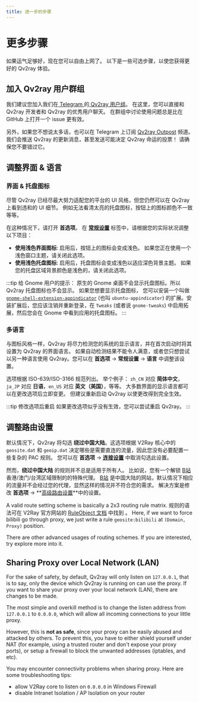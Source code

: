 ```yaml
---
title: 进一步的步骤
---
```


# 更多步骤

如果运气足够好，现在您可以自由上网了。 以下是一些可选步骤，以使您获得更好的 Qv2ray 体验。

## 加入 Qv2ray 用户群组

我们建议您加入我们在[ Telegram ](https://telegram.org/)的[ Qv2ray 用户组](https://t.me/qv2ray)。 在这里，您可以直接和 Qv2ray 开发者和 Qv2ray 的优秀用户聊天。 在群组中讨论使用问题总是比在 GitHub 上打开一个 issue 更有效。

另外，如果您不想说太多话，也可以在 Telegram 上订阅 [Qv2ray Outpost](https://t.me/qv2ray_outpost) 频道。 我们会推送 Qv2ray 的更新消息，甚至发送可能决定 Qv2ray 命运的投票！ 请确保您不要错过它。

## 调整界面 & 语言

### 界面 & 托盘图标

尽管 Qv2ray 已经尽最大努力适配您的平台的 UI 风格，但您仍然可以在 Qv2ray 上看到违和的 UI 细节。 例如无法看清太亮的托盘图标，按钮上的图标颜色不一致等等。

在这种情况下，请打开 **首选项**。 在 **[常规设置](qv2ray://open/preference/general)** 标签中，请根据您的实际状况调整以下项目：

- **使用浅色界面图标**: 启用后，按钮上的图标会变成浅色。 如果您正在使用一个浅色窗口主题，请关闭此选项。
- **使用浅色托盘图标**: 启用后，托盘图标会变成浅色以适应深色背景主题。 如果您的托盘区域背景颜色是浅色的，请关闭此选项。

:::tip 给 Gnome 用户的提示： 原生的 Gnome 桌面不会显示托盘图标。所以 Qv2ray 托盘图标也不会显示。 如果您想要显示托盘图标， 您可以安装一个叫做 [`gnome-shell-extension-appindicator`](https://github.com/ubuntu/gnome-shell-extension-appindicator) (也叫 `ubuntu-appindicator`) 的扩展。安装扩展后，您应该注销并重新登录，在 `Tweaks` (或者说 `gnome-tweaks`) 中启用拓展，然后您会在 Gnome 中看到应用的托盘图标。 :::

### 多语言

与图标风格一样，Qv2ray 将尽力检测您的系统的显示语言，并在首次启动时将其设置为 Qv2ray 的界面语言。 如果自动检测结果不能令人满意，或者您只想尝试以另一种语言使用 Qv2ray。您可以在 **首选项** -> **常规设置** -> **语言** 中调整该设置。

选项根据 ISO-639/ISO-3166 规范列出。 举个例子： `zh_CN` 对应 **简体中文**，`ja_JP` 对应 **日语**，`en_US` 对应 **英文（美国）**，等等。 大多数界面的显示语言都可以在更改选项后立即变更。 但建议重新启动 Qv2ray 以使更改得到完全生效。

:::tip 修改选项后重启 如果更改选项似乎没有生效，您可以尝试重启 Qv2ray。 :::

## 调整路由设置

默认情况下，Qv2ray 将勾选 **绕过中国大陆**。这选项根据 V2Ray 核心中的 `geosite.dat` 和 `geoip.dat` 决定哪些是需要直连的流量，因此您没有必要配置一些复杂的 PAC 规则。 您可以在 **首选项** -> **[连接设置](qv2ray://open/preference/connection)** 中取消勾选此设置。

然而，**绕过中国大陆** 的规则并不总是适用于所有人。 比如说，您有一个解锁 [B站](https://bilibili.com/) 香港/澳门/台湾区域限制的的特殊代理。 [B站](https://bilibili.com/) 是中国大陆的网站，默认情况下相应的流量并不会经过您的代理，显然这样的情况并不符合您的需求。 解决方案是修改 **首选项** -> **[高级路由设置](qv2ray://open/preference/route)**中的设置。

A valid route setting scheme is basically a 2x3 routing rule matrix. 规则的语法可在 V2Ray 官方网站的 [ RuleObject 文档](https://www.v2fly.org/config/routing.html#routingobject) 中找到 。 Here, if we want to force bilibili go through proxy, we just write a rule `geosite:bilibili` at `(Domain, Proxy)` position.

There are other advanced usages of routing schemes. If you are interested, try explore more into it.

## Sharing Proxy over Local Network (LAN)

For the sake of safety, by default, Qv2ray will only listen on `127.0.0.1`, that is to say, only the device which Qv2ray is running on can use the proxy. If you want to share your proxy over your local network (LAN), there are changes to be made.

The most simple and overkill method is to change the listen address from `127.0.0.1` to `0.0.0.0`, which will allow all incoming connections to your little proxy.

However, this is **not as safe**, since your proxy can be easily abused and attacked by others. To prevent this, you have to either shield yourself under NAT (for example, using a trusted router and don't expose your proxy ports), or setup a firewall to block the unwanted addresses (iptables, and etc).

You may encounter connectivity problems when sharing proxy. Here are some troubleshooting tips:

- allow V2Ray core to listen on `0.0.0.0` in Windows Firewall
- disable Intranet Isolation / AP Isolation on your router
